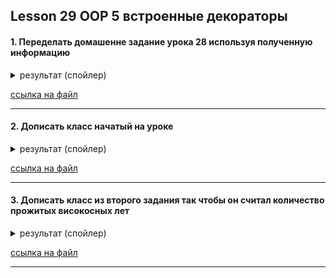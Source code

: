 ## Lesson 29 OOP 5 встроенные декораторы

#### 1. Переделать домашенне задание урока 28 используя полученную информацию


<details>
    <summary> результат (спойлер) </summary>
    
```python



```
</details>

[ccылка на файл](task_01_redo_lsn28_hw.py)

-------

#### 2. Дописать класс начатый на уроке

<details>
    <summary> результат (спойлер) </summary>
    
```python

from datetime import datetime, date


class UserAge:
    def __init__(self, user_input, *args, **kwargs):
        self.birthday = self.check_date(user_input)
        self.age_attr = None
        self.age = self.birthday

    @staticmethod
    def check_date(checked_str):
        try:
            birthday = datetime.strptime(checked_str, "%d-%m-%Y").date()
        except ValueError:
            print('\033[91m--== ПППОЛЬЗОВАТЕЛЬ! Ты ввел неправильную дату! ==--\033[0m')
        assert birthday < date.today(), "ты еще не родилься"
        return birthday

    @property
    def age(self):
        return self.age_attr

    @age.setter
    def age(self, birthday):
        today = date.today()
        self.age_attr = today.year - birthday.year
        if today.month < birthday.month:
            self.age_attr -= 1
        elif today.month == birthday.month and today.day < birthday.day:
            self.age_attr -= 1


if __name__ == "__main__":
    user = UserAge('12-12-2000')
    print(f"Тебе {user.age} лет")


```
</details>


[ccылка на файл](task_02_how_old.py)

-------

#### 3. Дописать класс из второго задания так чтобы он считал количество прожитых високосных лет

<details>
    <summary> результат (спойлер) </summary>
    
```python



```
</details>


[ccылка на файл](task_03_how_leap.py)

-------  
